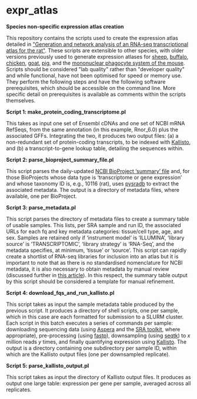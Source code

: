 # expr_atlas
**Species non-specific expression atlas creation**

This repository contains the scripts used to create the expression atlas detailed in ["Generation and network analysis of an RNA-seq transcriptional atlas for the rat"](https://www.biorxiv.org/content/10.1101/2021.11.07.467633v1). These scripts are extensible to other species, with older versions previously used to generate expression atlases for [sheep](https://journals.plos.org/plosgenetics/article?id=10.1371/journal.pgen.1006997), [buffalo](https://www.frontiersin.org/articles/10.3389/fgene.2019.00668/full), [chicken](https://link.springer.com/article/10.1186/s12864-018-4972-7), [goat](https://www.frontiersin.org/articles/10.3389/fgene.2019.01080/full), [pig](https://www.frontiersin.org/articles/10.3389/fgene.2019.01355/full), and the [mononuclear phagocyte system of the mouse](https://journals.plos.org/plosbiology/article?id=10.1371/journal.pbio.3000859).
Scripts should be considered "lab quality" rather than "developer quality" and while functional, have not been optimised for speed or memory use. They perform the following steps and have the following software prerequisites, which should be accessible on the command line. More specific detail on prerequisites is available as comments within the scripts themselves.

**Script 1: make_protein_coding_transcriptome.pl**

This takes as input one set of Ensembl cDNAs and one set of NCBI mRNA RefSeqs, from the same annotation (in this example, Rnor_6.0) plus the associated GFFs.
Integrating the two, it produces two output files: (a) a non-redundant set of protein-coding transcripts, to be indexed with [Kallisto](https://pachterlab.github.io/kallisto/about), and (b) a transcript-to-gene lookup table, detailing the sequences within.

**Script 2: parse_bioproject_summary_file.pl**

This script parses the daily-updated [NCBI BioProject ‘summary’ file]( ftp://ftp.ncbi.nlm.nih.gov/bioproject/summary.txt) and, for those BioProjects whose data type is ‘transcriptome or gene expression’ and whose taxonomy ID is, e.g., 10116 (rat), uses [pysradb](https://github.com/saketkc/pysradb) to extract the associated metadata. The output is a directory of metadata files, where available, one per BioProject.

**Script 3: parse_metadata.pl**

This script parses the directory of metadata files to create a summary table of usable samples. This lists, per SRA sample and run ID, the associated URLs for each fq and key metadata categories: tissue/cell type, age, and sex. Samples are retained only if ‘instrument model’ is ‘ILLUMINA’, ‘library source’ is ‘TRANSCRIPTOMIC’, ‘library strategy’ is ‘RNA-Seq’, and the metadata specifies, at minimum, ‘tissue’ or ‘source’. This script can rapidly create a shortlist of RNA-seq libraries for inclusion into an atlas but it is important to note that as there is no standardised nomenclature for NCBI metadata, it is also necessary to obtain metadata by manual review (discussed further in [this article](https://www.frontiersin.org/articles/10.3389/fgene.2019.01355/full)). In this respect, the summary table output by this script should be considered a template for manual refinement.

**Script 4: download_fqs_and_run_kallisto.pl**

This script takes as input the sample metadata table produced by the previous script. It produces a directory of shell scripts, one per sample, which in this case are each formatted for submission to a SLURM cluster. Each script in this batch executes a series of commands per sample: downloading sequencing data (using [Aspera](https://www.ibm.com/aspera/connect/) and the [SRA toolkit](https://github.com/ncbi/sra-tools), where appropriate), pre-processing (using [fastp](https://github.com/OpenGene/fastp)), downsampling (using [seqtk](https://github.com/lh3/seqtk)) to _x_ million reads _y_ times, and finally quantifying expression using [Kallisto](https://pachterlab.github.io/kallisto/about). The output is a directory containing one subdirectory per sample ID, within which are the Kallisto output files (one per downsampled replicate).

**Script 5: parse_kallisto_output.pl**

This script takes as input the directory of Kallisto output files. It produces as output one large table: expression per gene per sample, averaged across all replicates.
